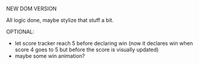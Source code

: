 NEW DOM VERSION

All logic done, maybe stylize that stuff a bit.

OPTIONAL:

- let score tracker reach 5 before declaring win (now it declares win when score 4 goes to 5 but before the score is visually updated)
- maybe some win animation?